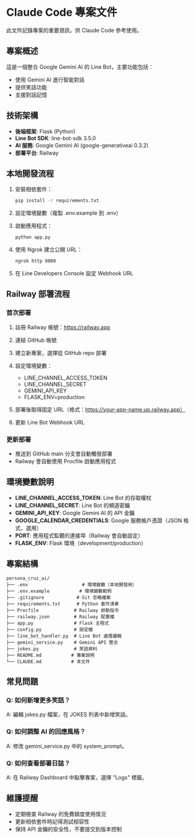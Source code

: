 # Claude Code 專案文件

此文件記錄專案的重要資訊，供 Claude Code 參考使用。

## 專案概述

這是一個整合 Google Gemini AI 的 Line Bot，主要功能包括：
- 使用 Gemini AI 進行智能對話
- 提供笑話功能
- 支援對話記憶

## 技術架構

- **後端框架**: Flask (Python)
- **Line Bot SDK**: line-bot-sdk 3.5.0
- **AI 服務**: Google Gemini AI (google-generativeai 0.3.2)
- **部署平台**: Railway

## 本地開發流程

1. 安裝相依套件：
   ```bash
   pip install -r requirements.txt
   ```

2. 設定環境變數（複製 .env.example 到 .env）

3. 啟動應用程式：
   ```bash
   python app.py
   ```

4. 使用 Ngrok 建立公開 URL：
   ```bash
   ngrok http 8080
   ```

5. 在 Line Developers Console 設定 Webhook URL

## Railway 部署流程

### 首次部署

1. 註冊 Railway 帳號：https://railway.app
2. 連結 GitHub 帳號
3. 建立新專案，選擇從 GitHub repo 部署
4. 設定環境變數：
   - LINE_CHANNEL_ACCESS_TOKEN
   - LINE_CHANNEL_SECRET
   - GEMINI_API_KEY
   - FLASK_ENV=production

5. 部署後取得固定 URL（格式：https://your-app-name.up.railway.app）
6. 更新 Line Bot Webhook URL

### 更新部署

- 推送到 GitHub main 分支會自動觸發部署
- Railway 會自動使用 Procfile 啟動應用程式

## 環境變數說明

- **LINE_CHANNEL_ACCESS_TOKEN**: Line Bot 的存取權杖
- **LINE_CHANNEL_SECRET**: Line Bot 的頻道密鑰
- **GEMINI_API_KEY**: Google Gemini AI 的 API 金鑰
- **GOOGLE_CALENDAR_CREDENTIALS**: Google 服務帳戶憑證（JSON 格式，選用）
- **PORT**: 應用程式監聽的連接埠（Railway 會自動設定）
- **FLASK_ENV**: Flask 環境（development/production）

## 專案結構

```
persona_cruz_ai/
├── .env                    # 環境變數（本地開發用）
├── .env.example           # 環境變數範例
├── .gitignore            # Git 忽略檔案
├── requirements.txt      # Python 套件清單
├── Procfile             # Railway 啟動指令
├── railway.json         # Railway 配置檔
├── app.py               # Flask 主程式
├── config.py            # 設定檔
├── line_bot_handler.py  # Line Bot 處理邏輯
├── gemini_service.py    # Gemini API 整合
├── jokes.py             # 笑話資料
├── README.md           # 專案說明
└── CLAUDE.md           # 本文件
```

## 常見問題

### Q: 如何新增更多笑話？
A: 編輯 jokes.py 檔案，在 JOKES 列表中新增笑話。

### Q: 如何調整 AI 的回應風格？
A: 修改 gemini_service.py 中的 system_prompt。

### Q: 如何查看部署日誌？
A: 在 Railway Dashboard 中點擊專案，選擇 "Logs" 標籤。

## 維護提醒

- 定期檢查 Railway 的免費額度使用情況
- 更新相依套件時記得測試相容性
- 保持 API 金鑰的安全性，不要提交到版本控制